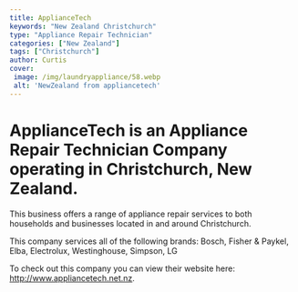 ```yaml
---
title: ApplianceTech
keywords: "New Zealand Christchurch"
type: "Appliance Repair Technician"
categories: ["New Zealand"]
tags: ["Christchurch"]
author: Curtis
cover:
 image: /img/laundryappliance/58.webp
 alt: 'NewZealand from appliancetech'
---
```


# ApplianceTech is an Appliance Repair Technician Company operating in Christchurch, New Zealand.

This business offers a range of appliance repair services to both households and businesses located in and around Christchurch.

This company services all of the following brands: Bosch, Fisher & Paykel, Elba, Electrolux, Westinghouse, Simpson, LG

To check out this company you can view their website here: http://www.appliancetech.net.nz.
